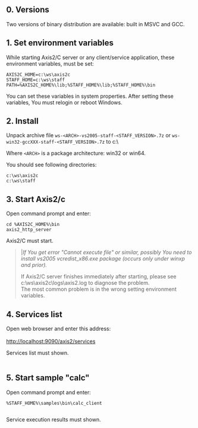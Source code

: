 ## 0. Versions ##
Two versions of binary distribution are available: built in MSVC and GCC.

## 1. Set environment variables ##
While starting Axis2/C server or any client/service application, these environment variables, must be set:
```
AXIS2C_HOME=c:\ws\axis2c
STAFF_HOME=c:\ws\staff
PATH=%AXIS2C_HOME%\lib;%STAFF_HOME%\lib;%STAFF_HOME%\bin
```

You can set these variables in system properties. After setting these variables, You must relogin or reboot Windows.

## 2. Install ##
Unpack archive file `ws-<ARCH>-vs2005-staff-<STAFF_VERSION>.7z` or `ws-win32-gccXXX-staff-<STAFF_VERSION>.7z` to c:\

Where `<ARCH>` is a package architecture: win32 or win64.

You should see following directories:
```
c:\ws\axis2c
c:\ws\staff
```

## 3. Start Axis2/c ##
Open command prompt and enter:
```
cd %AXIS2C_HOME%\bin
axis2_http_server
```

Axis2/C must start.

> |_If You get error "Cannot execute file" or similar, possibly You need to install vs2005 vcredist\_x86.exe package (occurs only under winxp and prior)._<p>If Axis2/C server finishes immediately after starting, please see c:\ws\axis2c\logs\axis2.log to diagnose the problem.<br />The most common problem is in the wrong setting environment variables.</li></ul></tbody></table>

<h2>4. Services list</h2>
Open web browser and enter this address:<br>
<br>
<a href='http://localhost:9090/axis2/services'>http://localhost:9090/axis2/services</a>

Services list must shown.<br>
<br>
<h2>5. Start sample "calc"</h2>
Open command prompt and enter:<br>
<pre><code>%STAFF_HOME%\samples\bin\calc_client<br>
</code></pre>

Service execution results must shown.